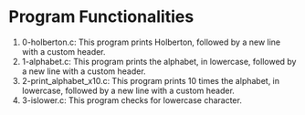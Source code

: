 # Program Functionalities

1. 0-holberton.c: This program prints Holberton, followed by a new line with a custom header.
2. 1-alphabet.c: This program prints the alphabet, in lowercase, followed by a new line with a custom header.
3. 2-print_alphabet_x10.c: This program prints 10 times the alphabet, in lowercase, followed by a new line with a custom header.
4. 3-islower.c: This program checks for lowercase character.
